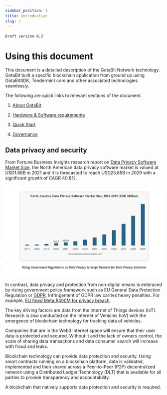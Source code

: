 ```yaml
---
sidebar_position: 1
title: Introduction
slug: /
---
```

*`Draft version 0.2`*
# Using this document

This document is a detailed description of the GotaBit Network technology.  GotaBit built a specific blockchain application from ground up using GotaBitSDK, Tendermint core and other associated technologies seamlessly.  

The following are quick links to relevant sections of the document. 

1. [About GotaBit](/docs/overview/about.md)

1. [Hardware & Software requirements](/docs/node/pre-requisites/techenv.md)

1. [Quick Start](/docs/node/setup/instruction-steps.md)

1. [Governance](/docs/governance/overview.md)

## Data privacy and security

From Fortune Business Insights research report on [Data Privacy Software Market Size](https://www.fortunebusinessinsights.com/infographics/data-privacy-software-market-105420), the North American data privacy software market is valued at USD1.68B in 2021 and it is forecasted to reach USD25.85B in 2029 with a significant growth of CAGR 40.8%.  

![DPSGrowth](../static/img/f87ece5becbad0831d74bb7abee6cf46a587c7f1c4376d59697eb891e7b64214.png)  

In contrast, data privacy and protection from non-digital means is embraced by rising government policy framework such as EU General Data Protection Regulation or [GDPR](https://gdpr-info.eu/).  Infringement of GDPR law carries heavy penalties. For example, [EU fined Meta $400M for privacy breach](https://techcrunch.com/2023/01/04/facebook-instagram-gdpr-forced-consent-final-decisions/).

The key driving factors are data from the Internet of Things devices (IoT). Research is also conducted on the Internet of Vehicles (IoV) with the emergence of blockchain technology for tracking data of vehicles.

Companies that are in the Web3 internet space will ensure that their user data is protected and secured. Without it and the lack of owners control, the scale of sharing data transactions and data consumer search will increase with fraud and leaks.

Blockchain technology can provide data protection and security. Using smart contracts running on a blockchain platform, data is validated, implemented and then shared across a Peer-to-Peer (P2P) decentralized network using a Distributed Ledger Technology (DLT) that is available for all parties to provide transparency and accountability.

A blockchain that natively supports data protection and security is required. 


